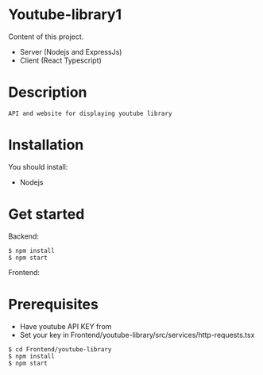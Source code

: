 # Youtube-library1
Content of this project.

   - Server (Nodejs and ExpressJs)
   - Client (React Typescript)
# Description
    API and website for displaying youtube library
# Installation
You should install:
   - Nodejs

# Get started
Backend:
```Sh
$ npm install
$ npm start
```
Frontend:
# Prerequisites
  - Have youtube API KEY from
  - Set your key in Frontend/youtube-library/src/services/http-requests.tsx
```Sh
$ cd Frontend/youtube-library
$ npm install
$ npm start
```
